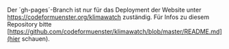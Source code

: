 Der ´gh-pages´-Branch ist nur für das Deployment der Website unter https://codeformuenster.org/klimawatch zuständig.
Für Infos zu diesem Repository bitte [https://github.com/codeformuenster/klimawatch/blob/master/README.md](hier schauen).
